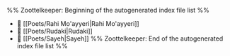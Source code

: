 %% Zoottelkeeper: Beginning of the autogenerated index file list  %%
- 📄 [[Poets/Rahi Mo'ayyeri|Rahi Mo'ayyeri]]
- 📄 [[Poets/Rudaki|Rudaki]]
- 📄 [[Poets/Sayeh|Sayeh]]
%% Zoottelkeeper: End of the autogenerated index file list  %%
